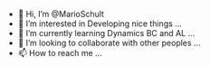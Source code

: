 - 👋 Hi, I’m @MarioSchult
- 👀 I’m interested in Developing nice things ...
- 🌱 I’m currently learning Dynamics BC and AL ...
- 💞️ I’m looking to collaborate with other peoples ...
- 📫 How to reach me ...

<!---
MarioSchult/MarioSchult is a ✨ special ✨ repository because its `README.md` (this file) appears on your GitHub profile.
You can click the Preview link to take a look at your changes.
--->
